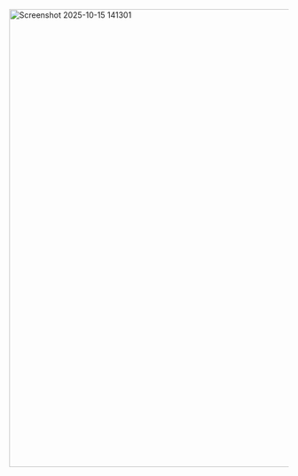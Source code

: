 <img width="603" height="825" alt="Screenshot 2025-10-15 141301" src="https://github.com/user-attachments/assets/110e9abf-ac0a-45a6-8d3e-25fd86cc4c33" />

